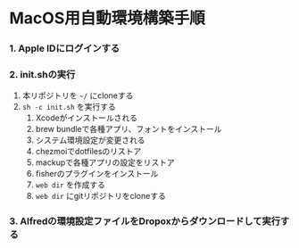 # MacOS用自動環境構築手順

### 1. Apple IDにログインする

### 2. init.shの実行

1. 本リポジトリを `~/` にcloneする
2. `sh -c init.sh` を実行する
   1. Xcodeがインストールされる
   2. brew bundleで各種アプリ、フォントをインストール
   3. システム環境設定が変更される
   4. chezmoiでdotfilesのリストア
   5. mackupで各種アプリの設定をリストア
   6. fisherのプラグインをインストール
   7. `web dir` を作成する
   8. `web dir` にgitリポジトリをcloneする

### 3. Alfredの環境設定ファイルをDropoxからダウンロードして実行する
